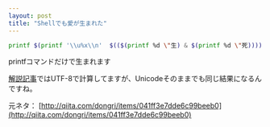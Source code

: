 ```yaml
---
layout: post
title: "Shellでも愛が生まれた"
---
```


```BASH
printf $(printf '\\u%x\\n'  $(($(printf %d \"生) & $(printf %d \"死))))
```

printfコマンドだけで生まれます

[解説記事](http://qiita.com/tienlen/items/44daf3a52eb872085556)ではUTF-8で計算してますが、Unicodeそのままでも同じ結果になるんですね。

元ネタ： [http://qiita.com/dongri/items/041ff3e7dde6c99beeb0](http://qiita.com/dongri/items/041ff3e7dde6c99beeb0)

